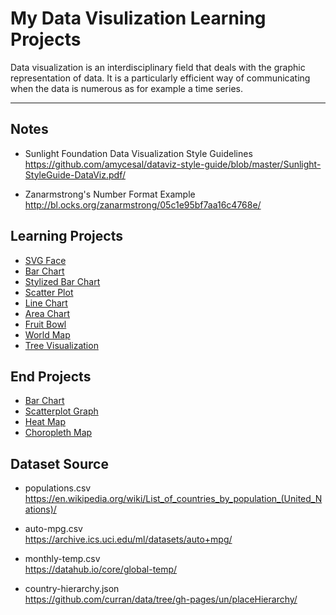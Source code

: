 # My Data Visulization Learning Projects

Data visualization is an interdisciplinary field that deals with the graphic representation of data. It is a particularly efficient way of communicating when the data is numerous as for example a time series.

___

## Notes

- Sunlight Foundation Data Visualization Style Guidelines
<https://github.com/amycesal/dataviz-style-guide/blob/master/Sunlight-StyleGuide-DataViz.pdf/>

- Zanarmstrong's Number Format Example
<http://bl.ocks.org/zanarmstrong/05c1e95bf7aa16c4768e/>

## Learning Projects

- [SVG Face](https://kucingkode.github.io/FCC-Data-Visualization/learning/face.html)
- [Bar Chart](https://kucingkode.github.io/FCC-Data-Visualization/learning/bar-chart.html)
- [Stylized Bar Chart](https://kucingkode.github.io/FCC-Data-Visualization/learning/stylized-bar-chart.html)
- [Scatter Plot](https://kucingkode.github.io/FCC-Data-Visualization/learning/scatter-plot.html)
- [Line Chart](https://kucingkode.github.io/FCC-Data-Visualization/learning/line-chart.html)
- [Area Chart](https://kucingkode.github.io/FCC-Data-Visualization/learning/area-chart.html)
- [Fruit Bowl](https://kucingkode.github.io/FCC-Data-Visualization/learning/fruit-bowl.html)
- [World Map](https://kucingkode.github.io/FCC-Data-Visualization/learning/world-map.html)
- [Tree Visualization](https://kucingkode.github.io/FCC-Data-Visualization/learning/tree-visualization.html)

## End Projects

- [Bar Chart](https://kucingkode.github.io/FCC-Data-Visualization/end/bar-chart.html)
- [Scatterplot Graph](https://kucingkode.github.io/FCC-Data-Visualization/end/scatterplot-graph.html)
- [Heat Map](https://kucingkode.github.io/FCC-Data-Visualization/end/heat-map.html)
- [Choropleth Map](https://kucingkode.github.io/FCC-Data-Visualization/end/choropleth-map.html)

## Dataset Source

- populations.csv  
<https://en.wikipedia.org/wiki/List_of_countries_by_population_(United_Nations)/>

- auto-mpg.csv  
<https://archive.ics.uci.edu/ml/datasets/auto+mpg/>

- monthly-temp.csv  
<https://datahub.io/core/global-temp/>

- country-hierarchy.json  
<https://github.com/curran/data/tree/gh-pages/un/placeHierarchy/>
